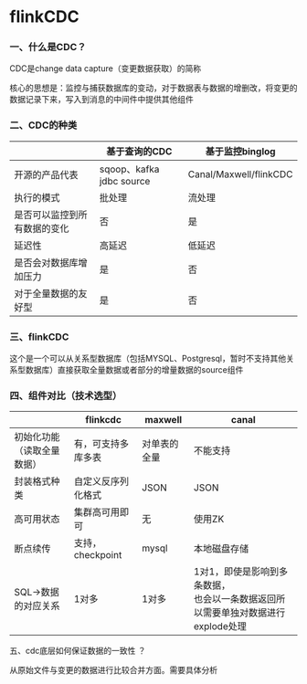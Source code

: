 # flinkCDC

### 一、什么是CDC？

CDC是change data capture（变更数据获取）的简称

核心的思想是：监控与捕获数据库的变动，对于数据表与数据的增删改，将变更的数据记录下来，写入到消息的中间件中提供其他组件

### 二、CDC的种类

|                              | 基于查询的CDC            | 基于监控binglog        |
| ---------------------------- | ------------------------ | ---------------------- |
| 开源的产品代表               | sqoop、kafka jdbc source | Canal/Maxwell/flinkCDC |
| 执行的模式                   | 批处理                   | 流处理                 |
| 是否可以监控到所有数据的变化 | 否                       | 是                     |
| 延迟性                       | 高延迟                   | 低延迟                 |
| 是否会对数据库增加压力       | 是                       | 否                     |
| 对于全量数据的友好型         | 是                       | 否                     |

### 三、flinkCDC

这个是一个可以从关系型数据库（包括MYSQL、Postgresql，暂时不支持其他关系型数据库）直接获取全量数据或者部分的增量数据的source组件

### 四、组件对比（技术选型）

|                            | flinkcdc           | maxwell      | canal                                                        |
| -------------------------- | ------------------ | ------------ | ------------------------------------------------------------ |
| 初始化功能（读取全量数据） | 有，可支持多库多表 | 对单表的全量 | 不能支持                                                     |
| 封装格式种类               | 自定义反序列化格式 | JSON         | JSON                                                         |
| 高可用状态                 | 集群高可用即可     | 无           | 使用ZK                                                       |
| 断点续传                   | 支持，checkpoint   | mysql        | 本地磁盘存储                                                 |
| SQL->数据的对应关系        | 1对多              | 1对多        | 1对1，即使是影响到多条数据，<br />也会以一条数据返回所以需要单独对数据进行explode处理 |

五、cdc底层如何保证数据的一致性 ？

从原始文件与变更的数据进行比较合并方面。需要具体分析
